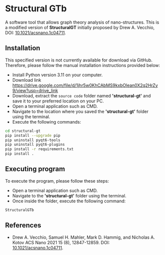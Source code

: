 # Structural GTb

A software tool that allows graph theory analysis of nano-structures. This is a modified version of **StructuralGT** initially proposed by Drew A. Vecchio, DOI: [10.1021/acsnano.1c04711](https://pubs.acs.org/doi/10.1021/acsnano.1c04711?ref=pdf).

## Installation

This specified version is not currently available for download via GitHub. Therefore, please follow the manual installation instructions provided below:

* Install Python version 3.11 on your computer.
* Download link https://drive.google.com/file/d/1jhr5w0KhCAbMS9kxbOlean0X2q2HrZy9/view?usp=drive_link
* Download, extract the ```source code``` folder named **'structural-gt'** and save it to your preferred location on your PC.
* Open a terminal application such as CMD. 
* Navigate to the location where you saved the **'structural-gt'** folder using the terminal. 
* Execute the following commands:

```bash
cd structural-gt
pip install --upgrade pip
pip uninstall pyqt6-tools
pip uninstall pyqt6-plugins
pip install -r requirements.txt
pip install .
```

## Executing program

To execute the program, please follow these steps:

* Open a terminal application such as CMD.
* Navigate to the **'structural-gt'** folder using the terminal.
* Once inside the folder, execute the following command:

```bash
StructuralGTb
```


## References
* Drew A. Vecchio, Samuel H. Mahler, Mark D. Hammig, and Nicholas A. Kotov
ACS Nano 2021 15 (8), 12847-12859. DOI: [10.1021/acsnano.1c04711](https://pubs.acs.org/doi/10.1021/acsnano.1c04711?ref=pdf).